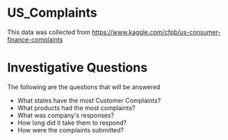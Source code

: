 # US_Complaints

This data was collected from https://www.kaggle.com/cfpb/us-consumer-finance-complaints

# Investigative Questions
The following are the questions that will be answered

- What states have the most Customer Complaints?
- What products had the most complaints?
- What was company's responses?
- How long did it take them to respond?
- How were the complaints submitted?
